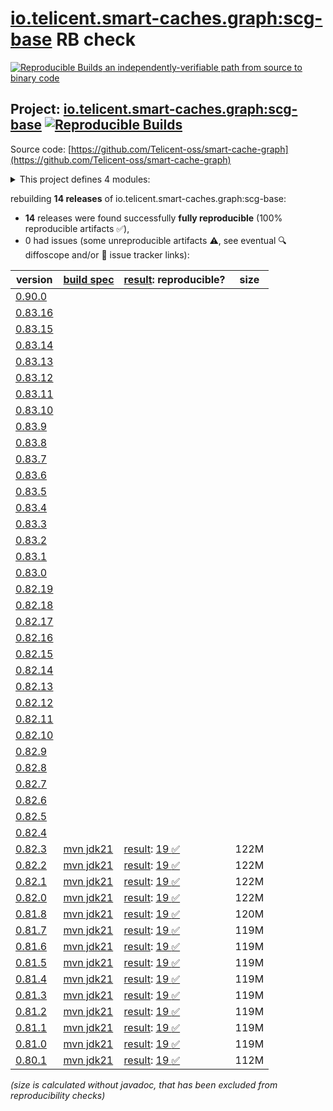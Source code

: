 [io.telicent.smart-caches.graph:scg-base](https://central.sonatype.com/artifact/io.telicent.smart-caches.graph/scg-base/versions) RB check
=======

[![Reproducible Builds](https://reproducible-builds.org/images/logos/rb.svg) an independently-verifiable path from source to binary code](https://reproducible-builds.org/)

## Project: [io.telicent.smart-caches.graph:scg-base](https://central.sonatype.com/artifact/io.telicent.smart-caches.graph/scg-base/versions) [![Reproducible Builds](https://img.shields.io/endpoint?url=https://raw.githubusercontent.com/jvm-repo-rebuild/reproducible-central/master/content/io/telicent/smart-caches/graph/scg-base/badge.json)](https://github.com/jvm-repo-rebuild/reproducible-central/blob/master/content/io/telicent/smart-caches/graph/scg-base/README.md)

Source code: [https://github.com/Telicent-oss/smart-cache-graph](https://github.com/Telicent-oss/smart-cache-graph)

<details><summary>This project defines 4 modules:</summary>

* [io.telicent.smart-caches.graph:docker](https://central.sonatype.com/artifact/io.telicent.smart-caches.graph/docker/overview)
* [io.telicent.smart-caches.graph:scg-base](https://central.sonatype.com/artifact/io.telicent.smart-caches.graph/scg-base/overview)
* [io.telicent.smart-caches.graph:scg-server](https://central.sonatype.com/artifact/io.telicent.smart-caches.graph/scg-server/overview)
* [io.telicent.smart-caches.graph:scg-system](https://central.sonatype.com/artifact/io.telicent.smart-caches.graph/scg-system/overview)
</details>

rebuilding **14 releases** of io.telicent.smart-caches.graph:scg-base:
- **14** releases were found successfully **fully reproducible** (100% reproducible artifacts :white_check_mark:),
- 0 had issues (some unreproducible artifacts :warning:, see eventual :mag: diffoscope and/or :memo: issue tracker links):

| version | [build spec](/BUILDSPEC.md) | [result](https://reproducible-builds.org/docs/jvm/): reproducible? | size |
| -- | --------- | ------ | -- |
| [0.90.0](https://central.sonatype.com/artifact/io.telicent.smart-caches.graph/scg-base/0.90.0/pom) | | | |
| [0.83.16](https://central.sonatype.com/artifact/io.telicent.smart-caches.graph/scg-base/0.83.16/pom) | | | |
| [0.83.15](https://central.sonatype.com/artifact/io.telicent.smart-caches.graph/scg-base/0.83.15/pom) | | | |
| [0.83.14](https://central.sonatype.com/artifact/io.telicent.smart-caches.graph/scg-base/0.83.14/pom) | | | |
| [0.83.13](https://central.sonatype.com/artifact/io.telicent.smart-caches.graph/scg-base/0.83.13/pom) | | | |
| [0.83.12](https://central.sonatype.com/artifact/io.telicent.smart-caches.graph/scg-base/0.83.12/pom) | | | |
| [0.83.11](https://central.sonatype.com/artifact/io.telicent.smart-caches.graph/scg-base/0.83.11/pom) | | | |
| [0.83.10](https://central.sonatype.com/artifact/io.telicent.smart-caches.graph/scg-base/0.83.10/pom) | | | |
| [0.83.9](https://central.sonatype.com/artifact/io.telicent.smart-caches.graph/scg-base/0.83.9/pom) | | | |
| [0.83.8](https://central.sonatype.com/artifact/io.telicent.smart-caches.graph/scg-base/0.83.8/pom) | | | |
| [0.83.7](https://central.sonatype.com/artifact/io.telicent.smart-caches.graph/scg-base/0.83.7/pom) | | | |
| [0.83.6](https://central.sonatype.com/artifact/io.telicent.smart-caches.graph/scg-base/0.83.6/pom) | | | |
| [0.83.5](https://central.sonatype.com/artifact/io.telicent.smart-caches.graph/scg-base/0.83.5/pom) | | | |
| [0.83.4](https://central.sonatype.com/artifact/io.telicent.smart-caches.graph/scg-base/0.83.4/pom) | | | |
| [0.83.3](https://central.sonatype.com/artifact/io.telicent.smart-caches.graph/scg-base/0.83.3/pom) | | | |
| [0.83.2](https://central.sonatype.com/artifact/io.telicent.smart-caches.graph/scg-base/0.83.2/pom) | | | |
| [0.83.1](https://central.sonatype.com/artifact/io.telicent.smart-caches.graph/scg-base/0.83.1/pom) | | | |
| [0.83.0](https://central.sonatype.com/artifact/io.telicent.smart-caches.graph/scg-base/0.83.0/pom) | | | |
| [0.82.19](https://central.sonatype.com/artifact/io.telicent.smart-caches.graph/scg-base/0.82.19/pom) | | | |
| [0.82.18](https://central.sonatype.com/artifact/io.telicent.smart-caches.graph/scg-base/0.82.18/pom) | | | |
| [0.82.17](https://central.sonatype.com/artifact/io.telicent.smart-caches.graph/scg-base/0.82.17/pom) | | | |
| [0.82.16](https://central.sonatype.com/artifact/io.telicent.smart-caches.graph/scg-base/0.82.16/pom) | | | |
| [0.82.15](https://central.sonatype.com/artifact/io.telicent.smart-caches.graph/scg-base/0.82.15/pom) | | | |
| [0.82.14](https://central.sonatype.com/artifact/io.telicent.smart-caches.graph/scg-base/0.82.14/pom) | | | |
| [0.82.13](https://central.sonatype.com/artifact/io.telicent.smart-caches.graph/scg-base/0.82.13/pom) | | | |
| [0.82.12](https://central.sonatype.com/artifact/io.telicent.smart-caches.graph/scg-base/0.82.12/pom) | | | |
| [0.82.11](https://central.sonatype.com/artifact/io.telicent.smart-caches.graph/scg-base/0.82.11/pom) | | | |
| [0.82.10](https://central.sonatype.com/artifact/io.telicent.smart-caches.graph/scg-base/0.82.10/pom) | | | |
| [0.82.9](https://central.sonatype.com/artifact/io.telicent.smart-caches.graph/scg-base/0.82.9/pom) | | | |
| [0.82.8](https://central.sonatype.com/artifact/io.telicent.smart-caches.graph/scg-base/0.82.8/pom) | | | |
| [0.82.7](https://central.sonatype.com/artifact/io.telicent.smart-caches.graph/scg-base/0.82.7/pom) | | | |
| [0.82.6](https://central.sonatype.com/artifact/io.telicent.smart-caches.graph/scg-base/0.82.6/pom) | | | |
| [0.82.5](https://central.sonatype.com/artifact/io.telicent.smart-caches.graph/scg-base/0.82.5/pom) | | | |
| [0.82.4](https://central.sonatype.com/artifact/io.telicent.smart-caches.graph/scg-base/0.82.4/pom) | | | |
| [0.82.3](https://central.sonatype.com/artifact/io.telicent.smart-caches.graph/scg-base/0.82.3/pom) | [mvn jdk21](scg-base-0.82.3.buildspec) | [result](scg-base-0.82.3.buildinfo): [19 :white_check_mark: ](scg-base-0.82.3.buildcompare) | 122M |
| [0.82.2](https://central.sonatype.com/artifact/io.telicent.smart-caches.graph/scg-base/0.82.2/pom) | [mvn jdk21](scg-base-0.82.2.buildspec) | [result](scg-base-0.82.2.buildinfo): [19 :white_check_mark: ](scg-base-0.82.2.buildcompare) | 122M |
| [0.82.1](https://central.sonatype.com/artifact/io.telicent.smart-caches.graph/scg-base/0.82.1/pom) | [mvn jdk21](scg-base-0.82.1.buildspec) | [result](scg-base-0.82.1.buildinfo): [19 :white_check_mark: ](scg-base-0.82.1.buildcompare) | 122M |
| [0.82.0](https://central.sonatype.com/artifact/io.telicent.smart-caches.graph/scg-base/0.82.0/pom) | [mvn jdk21](scg-base-0.82.0.buildspec) | [result](scg-base-0.82.0.buildinfo): [19 :white_check_mark: ](scg-base-0.82.0.buildcompare) | 122M |
| [0.81.8](https://central.sonatype.com/artifact/io.telicent.smart-caches.graph/scg-base/0.81.8/pom) | [mvn jdk21](scg-base-0.81.8.buildspec) | [result](scg-base-0.81.8.buildinfo): [19 :white_check_mark: ](scg-base-0.81.8.buildcompare) | 120M |
| [0.81.7](https://central.sonatype.com/artifact/io.telicent.smart-caches.graph/scg-base/0.81.7/pom) | [mvn jdk21](scg-base-0.81.7.buildspec) | [result](scg-base-0.81.7.buildinfo): [19 :white_check_mark: ](scg-base-0.81.7.buildcompare) | 119M |
| [0.81.6](https://central.sonatype.com/artifact/io.telicent.smart-caches.graph/scg-base/0.81.6/pom) | [mvn jdk21](scg-base-0.81.6.buildspec) | [result](scg-base-0.81.6.buildinfo): [19 :white_check_mark: ](scg-base-0.81.6.buildcompare) | 119M |
| [0.81.5](https://central.sonatype.com/artifact/io.telicent.smart-caches.graph/scg-base/0.81.5/pom) | [mvn jdk21](scg-base-0.81.5.buildspec) | [result](scg-base-0.81.5.buildinfo): [19 :white_check_mark: ](scg-base-0.81.5.buildcompare) | 119M |
| [0.81.4](https://central.sonatype.com/artifact/io.telicent.smart-caches.graph/scg-base/0.81.4/pom) | [mvn jdk21](scg-base-0.81.4.buildspec) | [result](scg-base-0.81.4.buildinfo): [19 :white_check_mark: ](scg-base-0.81.4.buildcompare) | 119M |
| [0.81.3](https://central.sonatype.com/artifact/io.telicent.smart-caches.graph/scg-base/0.81.3/pom) | [mvn jdk21](scg-base-0.81.3.buildspec) | [result](scg-base-0.81.3.buildinfo): [19 :white_check_mark: ](scg-base-0.81.3.buildcompare) | 119M |
| [0.81.2](https://central.sonatype.com/artifact/io.telicent.smart-caches.graph/scg-base/0.81.2/pom) | [mvn jdk21](scg-base-0.81.2.buildspec) | [result](scg-base-0.81.2.buildinfo): [19 :white_check_mark: ](scg-base-0.81.2.buildcompare) | 119M |
| [0.81.1](https://central.sonatype.com/artifact/io.telicent.smart-caches.graph/scg-base/0.81.1/pom) | [mvn jdk21](scg-base-0.81.1.buildspec) | [result](scg-base-0.81.1.buildinfo): [19 :white_check_mark: ](scg-base-0.81.1.buildcompare) | 119M |
| [0.81.0](https://central.sonatype.com/artifact/io.telicent.smart-caches.graph/scg-base/0.81.0/pom) | [mvn jdk21](scg-base-0.81.0.buildspec) | [result](scg-base-0.81.0.buildinfo): [19 :white_check_mark: ](scg-base-0.81.0.buildcompare) | 119M |
| [0.80.1](https://central.sonatype.com/artifact/io.telicent.smart-caches.graph/scg-base/0.80.1/pom) | [mvn jdk21](scg-base-0.80.1.buildspec) | [result](scg-base-0.80.1.buildinfo): [19 :white_check_mark: ](scg-base-0.80.1.buildcompare) | 112M |

<i>(size is calculated without javadoc, that has been excluded from reproducibility checks)</i>
